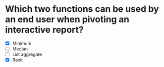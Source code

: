 # Which two functions can be used by an end user when pivoting an interactive report?

- [x] Minimum
- [ ] Median
- [ ] List aggregate
- [x] Rank